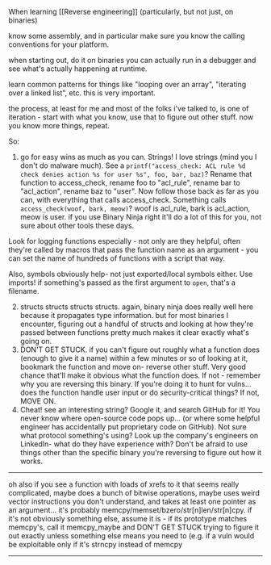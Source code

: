 When learning [[Reverse engineering]] (particularly, but not just, on binaries)

know some assembly, and in particular make sure you know the calling conventions for your platform.

when starting out, do it on binaries you can actually run in a debugger and see what's actually happening at runtime.

learn common patterns for things like "looping over an array", "iterating over a linked list", etc. this is very important.

the process, at least for me and most of the folks i've talked to, is one of iteration - start with what you know, use that to figure out other stuff. now you know more things, repeat.

So:

1. go for easy wins as much as you can. Strings! I love strings (mind you I don't do malware much). See a `printf("access_check: ACL rule %d check denies action %s for user %s", foo, bar, baz)`? Rename that function to access_check, rename foo to "acl_rule", rename bar to "acl_action", rename baz to "user". Now follow those back as far as you can, with everything that calls access_check. Something calls `access_check(woof, bark, meow)`? woof is acl_rule, bark is acl_action, meow is user. if you use Binary Ninja right it'll do a lot of this for you, not sure about other tools these days.

Look for logging functions especially - not only are they helpful, often they're called by macros that pass the function name as an argument - you can set the name of hundreds of functions with a script that way.

Also, symbols obviously help- not just exported/local symbols either. Use imports! if something's passed as the first argument to `open`, that's a filename.

2. structs structs structs structs. again, binary ninja does really well here because it propagates type information. but for most binaries I encounter, figuring out a handful of structs and looking at how they're passed between functions pretty much makes it clear exactly what's going on.
3. DON'T GET STUCK. if you can't figure out roughly what a function does (enough to give it a name) within a few minutes or so of looking at it, bookmark the function and move on- reverse other stuff. Very good chance that'll make it obvious what the function does. If not - remember why you are reversing this binary. If you're doing it to hunt for vulns... does the function handle user input or do security-critical things? If not, MOVE ON. 
4. Cheat! see an interesting string? Google it, and search GitHub for it! You never know where open-source code pops up... (or where some helpful engineer has accidentally put proprietary code on GitHub). Not sure what protocol something's using? Look up the company's engineers on LinkedIn- what do they have experience with? Don't be afraid to use things other than the specific binary you're reversing to figure out how it works.

---

oh also if you see a function with loads of xrefs to it that seems really complicated, maybe does a bunch of bitwise operations, maybe uses weird vector instructions you don't understand, and takes at least one pointer as an argument... it's probably memcpy/memset/bzero/str\[n\]len/str\[n\]cpy. if it's not obviously something else, assume it is - if its prototype matches memcpy's, call it memcpy_maybe and DON'T GET STUCK trying to figure it out exactly unless something else means you need to (e.g. if a vuln would be exploitable only if it's strncpy instead of memcpy

---